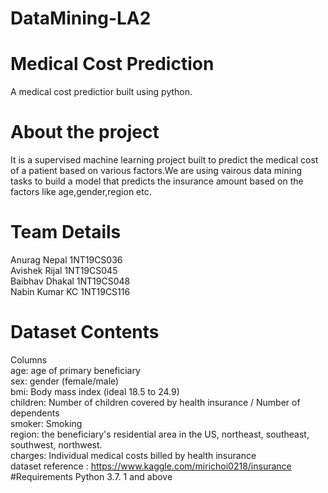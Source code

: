 # DataMining-LA2
# Medical Cost Prediction
A medical cost predictior built using python. 
# About the project
It is a supervised machine learning project built to predict the medical cost of a patient based on various factors.We are using vairous data mining tasks to build a model that predicts the insurance amount based on the factors like age,gender,region etc.
# Team Details
Anurag Nepal 1NT19CS036 </br>
Avishek Rijal 1NT19CS045 </br>
Baibhav Dhakal 1NT19CS048 </br>
Nabin Kumar KC 1NT19CS116 </br>
# Dataset Contents
Columns </br>
age: age of primary beneficiary </br>
sex:  gender (female/male)  </br>
bmi: Body mass index (ideal 18.5 to 24.9)</br>
children: Number of children covered by health insurance / Number of dependents </br>
smoker: Smoking </br>
region: the beneficiary's residential area in the US, northeast, southeast, southwest, northwest. </br>
charges: Individual medical costs billed by health insurance </br>
dataset reference : https://www.kaggle.com/mirichoi0218/insurance </br>
#Requirements
Python 3.7. 1 and above </br>
